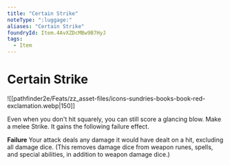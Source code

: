 ```yaml
---
title: "Certain Strike"
noteType: ":luggage:"
aliases: "Certain Strike"
foundryId: Item.4AvXZDcMBw9B7HyJ
tags:
  - Item
---
```


# Certain Strike
![[pathfinder2e/Feats/zz_asset-files/icons-sundries-books-book-red-exclamation.webp|150]]

Even when you don't hit squarely, you can still score a glancing blow. Make a melee Strike. It gains the following failure effect.

**Failure** Your attack deals any damage it would have dealt on a hit, excluding all damage dice. (This removes damage dice from weapon runes, spells, and special abilities, in addition to weapon damage dice.)
